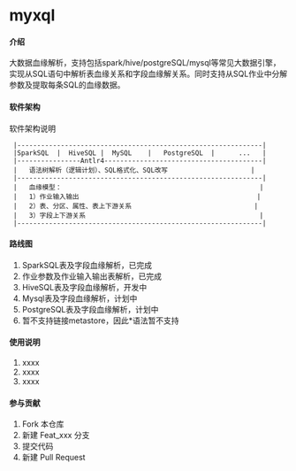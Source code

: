 # myxql

#### 介绍
大数据血缘解析，支持包括spark/hive/postgreSQL/mysql等常见大数据引擎，实现从SQL语句中解析表血缘关系和字段血缘解关系。同时支持从SQL作业中分解参数及提取每条SQL的血缘数据。
#### 软件架构
软件架构说明

     |--------------------------------------------------------------|
     |SparkSQL  |  HiveSQL |  MySQL    |   PostgreSQL  |      ...   |
     |----------------Antlr4----------------------------------------|
     |   语法树解析（逻辑计划）、SQL格式化、SQL改写                     |
     |--------------------------------------------------------------|
     |   血缘模型：                                                  |
     |   1）作业输入输出                                             |
     |   2）表、分区、属性、表上下游关系                               |
     |   3）字段上下游关系                                            |
     |--------------------------------------------------------------|
        
#### 路线图
1.  SparkSQL表及字段血缘解析，已完成
2.  作业参数及作业输入输出表解析，已完成
3.  HiveSQL表及字段血缘解析，开发中
4.  Mysql表及字段血缘解析，计划中
5.  PostgreSQL表及字段血缘解析，计划中
6.  暂不支持链接metastore，因此*语法暂不支持

#### 使用说明

1.  xxxx
2.  xxxx
3.  xxxx

#### 参与贡献

1.  Fork 本仓库
2.  新建 Feat_xxx 分支
3.  提交代码
4.  新建 Pull Request
